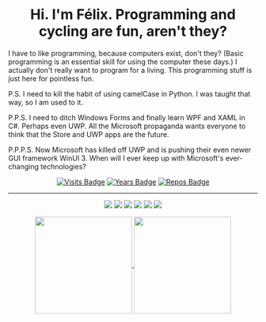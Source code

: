 <h1  align="center">Hi. I'm Félix. Programming and cycling are fun, aren't they?</h1></p>
<p>I have to like programming, because computers exist, don't they? (Basic programming is an essential skill for using the computer these days.) I actually don't really want to program for a living. This programming stuff is just here for pointless fun.</p>
<p>P.S. I need to kill the habit of using camelCase in Python. I was taught that way, so I am used to it.</p>
<p>P.P.S. I need to ditch Windows Forms and finally learn WPF and XAML in C#. Perhaps even UWP. All the Microsoft propaganda wants everyone to think that the Store and UWP apps are the future.</p>
<p>P.P.P.S. Now Microsoft has killed off UWP and is pushing their even newer GUI framework WinUI 3. When will I ever keep up with Microsoft's ever-changing technologies?</p>

<div align="center">

[![Visits Badge](https://badges.pufler.dev/visits/fffelix-jan/fffelix-jan)](https://github.com/fffelix-jan)
[![Years Badge](https://badges.pufler.dev/years/fffelix-jan)](https://github.com/fffelix-jan)
[![Repos Badge](https://badges.pufler.dev/repos/fffelix-jan)](https://github.com/fffelix-jan)

</div>

---

<div align="center">
  
<img src="https://img.shields.io/badge/c%20-%2300599C.svg?&style=for-the-badge&logo=c%2B%2B&ogoColor=white"/>
<img src="https://img.shields.io/badge/c++%20-%2300599C.svg?&style=for-the-badge&logo=c%2B%2B&ogoColor=white"/>
<img src="https://img.shields.io/badge/c%23%20-%23239120.svg?&style=for-the-badge&logo=c-sharp&logoColor=white"/>
<img src="https://img.shields.io/badge/python%20-%2314354C.svg?&style=for-the-badge&logo=python&logoColor=white"/>
<img src="https://img.shields.io/badge/java-%23ED8B00.svg?&style=for-the-badge&logo=java&logoColor=white"/>
<img src="https://img.shields.io/badge/github%20-%23121011.svg?&style=for-the-badge&logo=github&logoColor=white"/>

<br />

<a href="https://github.com/fffelix-jan">
  <p align = "center">
    <img align="center" src="https://github-readme-stats.vercel.app/api?username=fffelix-jan&theme=tokyonight" height="196px"/>
  <img align="center" src="https://github-readme-stats.vercel.app/api/top-langs/?username=fffelix-jan&langs_count=5&theme=tokyonight" height="196px"/>
 </p>    
</a>
